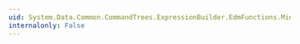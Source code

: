 ```yaml
---
uid: System.Data.Common.CommandTrees.ExpressionBuilder.EdmFunctions.Min(System.Data.Common.CommandTrees.DbExpression)
internalonly: False
---
```

